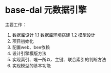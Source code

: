 # base-dal 元数据引擎
主要工作：
1. 数据库设计
1.1 数据库环境搭建
1.2 模型设计
2. 项目初始化
3. 配置web、bee依赖
4. 设计引擎模版方法
5. 实现索引、唯一所以、主键、联合索引的判断方法
6. 实现模型的基本功能


